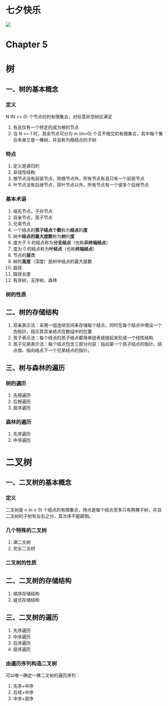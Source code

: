 # 七夕快乐
![](https://raw.githubusercontent.com/Chandler-Lu/picbed/master/HappyMagpie.png)

# Chapter 5

# 树

## 一、树的基本概念

### 定义
N (N \>= 0) 个节点的的有限集合，对任意非空树应满足
1. 有且仅有一个特定的成为根的节点
2. 当 N \>= 1 时，其余节点可分为 m (m\>0) 个互不相交的有限集合，其中每个集合本身又是一棵树，并且称为根结点的子树

### 特点
1. 定义是递归的
2. 非线性结构
3. 根节点没有前驱节点，除根节点外，所有节点有且只有一个前驱节点
4. 叶节点没有后继节点，除叶节点以外，所有节点有一个或多个后继节点

### 基本术语
1. 祖先节点，子孙节点
2. 双亲节点，孩子节点
3. 兄弟节点
4. 一个结点的**孩子结点个数**称为**结点**的**度**
5. 树中**结点的最大度数**称为**树**的**度**
6. 度大于 0 的结点称为**分支结点**（也称**非终端结点**）
7. 度为 0 的结点称为**叶结点**（也称**终端结点**）
8. 节点的**层次**
9. 树的**高度**（深度）是树中结点的最大层数
10. 路径
11. 路径长度
12. 有序树，无序树，森林

### 树的性质

## 二、树的存储结构
1. 双亲表示法：采用一组连续空间来存储每个结点，同时在每个结点中增设一个伪指针，指示其双亲结点在数组中的位置
2. 孩子表示法：每个结点的孩子结点都用单链表链接起来形成一个线性结构
3. 孩子兄弟表示法：每个结点包含三部分内容：指向第一个孩子结点的指针、结点值、指向结点下一个兄弟结点的指针。

## 三、树与森林的遍历

### 树的遍历
1. 先根遍历
2. 后根遍历
3. 层序遍历

### 森林的遍历
1. 先序遍历
2. 中序遍历

# 二叉树

## 一、二叉树的基本概念

### 定义
二叉树是 n (n ≥ 0) 个结点的有限集合，特点是每个结点至多只有两棵子树，并且二叉树的子树有左右之分，其次序不能颠倒。

### 几个特殊的二叉树
1. 满二叉树
2. 完全二叉树

### 二叉树的性质

## 二、二叉树的存储结构
1. 顺序存储结构
2. 链式存储结构

## 三、二叉树的遍历
1. 先序遍历
2. 中序遍历
3. 后序遍历
4. 层序遍历

### 由遍历序列构造二叉树
可以唯一确定一棵二叉树的遍历序列：
1. 先序+中序
2. 后续+中序
3. 中序+层序